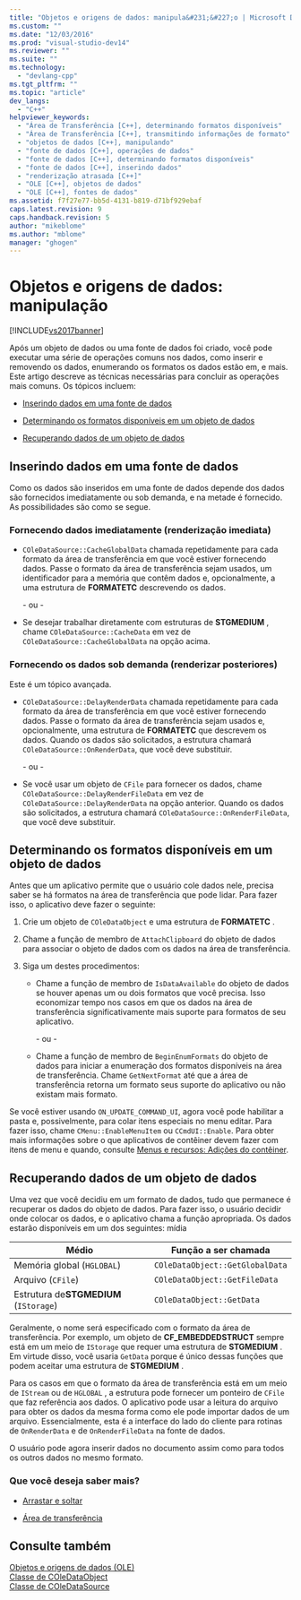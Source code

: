 ```yaml
---
title: "Objetos e origens de dados: manipula&#231;&#227;o | Microsoft Docs"
ms.custom: ""
ms.date: "12/03/2016"
ms.prod: "visual-studio-dev14"
ms.reviewer: ""
ms.suite: ""
ms.technology: 
  - "devlang-cpp"
ms.tgt_pltfrm: ""
ms.topic: "article"
dev_langs: 
  - "C++"
helpviewer_keywords: 
  - "Área de Transferência [C++], determinando formatos disponíveis"
  - "Área de Transferência [C++], transmitindo informações de formato"
  - "objetos de dados [C++], manipulando"
  - "fonte de dados [C++], operações de dados"
  - "fonte de dados [C++], determinando formatos disponíveis"
  - "fonte de dados [C++], inserindo dados"
  - "renderização atrasada [C++]"
  - "OLE [C++], objetos de dados"
  - "OLE [C++], fontes de dados"
ms.assetid: f7f27e77-bb5d-4131-b819-d71bf929ebaf
caps.latest.revision: 9
caps.handback.revision: 5
author: "mikeblome"
ms.author: "mblome"
manager: "ghogen"
---
```

# Objetos e origens de dados: manipula&#231;&#227;o
[!INCLUDE[vs2017banner](../assembler/inline/includes/vs2017banner.md)]

Após um objeto de dados ou uma fonte de dados foi criado, você pode executar uma série de operações comuns nos dados, como inserir e removendo os dados, enumerando os formatos os dados estão em, e mais.  Este artigo descreve as técnicas necessárias para concluir as operações mais comuns.  Os tópicos incluem:  
  
-   [Inserindo dados em uma fonte de dados](#_core_inserting_data_into_a_data_source)  
  
-   [Determinando os formatos disponíveis em um objeto de dados](#_core_determining_the_formats_available_in_a_data_object)  
  
-   [Recuperando dados de um objeto de dados](#_core_retrieving_data_from_a_data_object)  
  
##  <a name="_core_inserting_data_into_a_data_source"></a> Inserindo dados em uma fonte de dados  
 Como os dados são inseridos em uma fonte de dados depende dos dados são fornecidos imediatamente ou sob demanda, e na metade é fornecido.  As possibilidades são como se segue.  
  
### Fornecendo dados imediatamente \(renderização imediata\)  
  
-   `COleDataSource::CacheGlobalData` chamada repetidamente para cada formato da área de transferência em que você estiver fornecendo dados.  Passe o formato da área de transferência sejam usados, um identificador para a memória que contêm dados e, opcionalmente, a uma estrutura de **FORMATETC** descrevendo os dados.  
  
     \- ou \-  
  
-   Se desejar trabalhar diretamente com estruturas de **STGMEDIUM** , chame `COleDataSource::CacheData` em vez de `COleDataSource::CacheGlobalData` na opção acima.  
  
### Fornecendo os dados sob demanda \(renderizar posteriores\)  
 Este é um tópico avançada.  
  
-   `COleDataSource::DelayRenderData` chamada repetidamente para cada formato da área de transferência em que você estiver fornecendo dados.  Passe o formato da área de transferência sejam usados e, opcionalmente, uma estrutura de **FORMATETC** que descrevem os dados.  Quando os dados são solicitados, a estrutura chamará `COleDataSource::OnRenderData`, que você deve substituir.  
  
     \- ou \-  
  
-   Se você usar um objeto de `CFile` para fornecer os dados, chame `COleDataSource::DelayRenderFileData` em vez de `COleDataSource::DelayRenderData` na opção anterior.  Quando os dados são solicitados, a estrutura chamará `COleDataSource::OnRenderFileData`, que você deve substituir.  
  
##  <a name="_core_determining_the_formats_available_in_a_data_object"></a> Determinando os formatos disponíveis em um objeto de dados  
 Antes que um aplicativo permite que o usuário cole dados nele, precisa saber se há formatos na área de transferência que pode lidar.  Para fazer isso, o aplicativo deve fazer o seguinte:  
  
1.  Crie um objeto de `COleDataObject` e uma estrutura de **FORMATETC** .  
  
2.  Chame a função de membro de `AttachClipboard` do objeto de dados para associar o objeto de dados com os dados na área de transferência.  
  
3.  Siga um destes procedimentos:  
  
    -   Chame a função de membro de `IsDataAvailable` do objeto de dados se houver apenas um ou dois formatos que você precisa.  Isso economizar tempo nos casos em que os dados na área de transferência significativamente mais suporte para formatos de seu aplicativo.  
  
         \- ou \-  
  
    -   Chame a função de membro de `BeginEnumFormats` do objeto de dados para iniciar a enumeração dos formatos disponíveis na área de transferência.  Chame `GetNextFormat` até que a área de transferência retorna um formato seus suporte do aplicativo ou não existam mais formato.  
  
 Se você estiver usando `ON_UPDATE_COMMAND_UI`, agora você pode habilitar a pasta e, possivelmente, para colar itens especiais no menu editar.  Para fazer isso, chame `CMenu::EnableMenuItem` ou `CCmdUI::Enable`.  Para obter mais informações sobre o que aplicativos de contêiner devem fazer com itens de menu e quando, consulte [Menus e recursos: Adições do contêiner](../mfc/menus-and-resources-container-additions.md).  
  
##  <a name="_core_retrieving_data_from_a_data_object"></a> Recuperando dados de um objeto de dados  
 Uma vez que você decidiu em um formato de dados, tudo que permanece é recuperar os dados do objeto de dados.  Para fazer isso, o usuário decidir onde colocar os dados, e o aplicativo chama a função apropriada.  Os dados estarão disponíveis em um dos seguintes: mídia  
  
|Médio|Função a ser chamada|  
|-----------|--------------------------|  
|Memória global \(`HGLOBAL`\)|`COleDataObject::GetGlobalData`|  
|Arquivo \(`CFile`\)|`COleDataObject::GetFileData`|  
|Estrutura de**STGMEDIUM** \(`IStorage`\)|`COleDataObject::GetData`|  
  
 Geralmente, o nome será especificado com o formato da área de transferência.  Por exemplo, um objeto de **CF\_EMBEDDEDSTRUCT** sempre está em um meio de `IStorage` que requer uma estrutura de **STGMEDIUM** .  Em virtude disso, você usaria `GetData` porque é único dessas funções que podem aceitar uma estrutura de **STGMEDIUM** .  
  
 Para os casos em que o formato da área de transferência está em um meio de `IStream` ou de `HGLOBAL` , a estrutura pode fornecer um ponteiro de `CFile` que faz referência aos dados.  O aplicativo pode usar a leitura do arquivo para obter os dados da mesma forma como ele pode importar dados de um arquivo.  Essencialmente, esta é a interface do lado do cliente para rotinas de `OnRenderData` e de `OnRenderFileData` na fonte de dados.  
  
 O usuário pode agora inserir dados no documento assim como para todos os outros dados no mesmo formato.  
  
### Que você deseja saber mais?  
  
-   [Arrastar e soltar](../mfc/drag-and-drop-ole.md)  
  
-   [Área de transferência](../mfc/clipboard.md)  
  
## Consulte também  
 [Objetos e origens de dados \(OLE\)](../mfc/data-objects-and-data-sources-ole.md)   
 [Classe de COleDataObject](../mfc/reference/coledataobject-class.md)   
 [Classe de COleDataSource](../mfc/reference/coledatasource-class.md)
